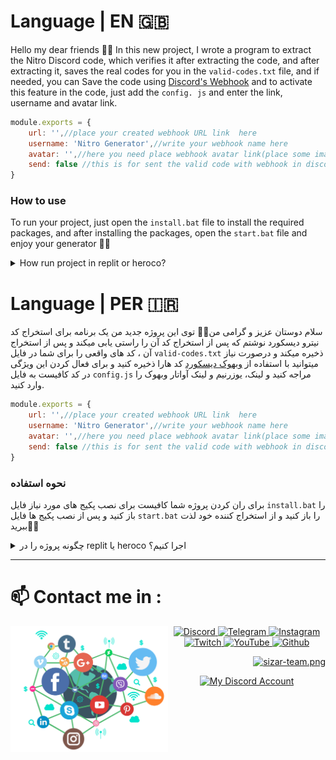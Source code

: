 # Language | EN 🇬🇧
Hello my dear friends 👋🏻
In this new project, I wrote a program to extract the Nitro Discord code, which verifies it after extracting the code, and after extracting it, saves the real codes for you in the `valid-codes.txt` file, and if needed, you can Save the code using [Discord's Webhook](https://discordjs.guide/popular-topics/webhooks.html#what-is-a-webhook) and to activate this feature in the code, just add the `config. js` and enter the link, username and avatar link.

```js
module.exports = {
    url: '',//place your created webhook URL link  here
    username: 'Nitro Generator',//write your webhook name here
    avatar: '',//here you need place webhook avatar link(place some image link)
    send: false //this is for sent the valid code with webhook in discord channel.you can set it "true" to sent it or set it "false" to don't sending
}
```

### How to use
To run your project, just open the `install.bat` file to install the required packages, and after installing the packages, open the `start.bat` file and enjoy your generator 💪🏻

<details><summary> How run project in replit or heroco? </summary>

that was so easy, after you click that buttons👇🏻 you will create some project like this source with importing this source🎓 and after that with installing source packages, run your Nitro Generator.
<p align="center">

  <a href="https://heroku.com/deploy?template=https://github.com/Sobhan-SRZA/Discord-Nitro-Generator">
    <img align="center" alt="Deploy on Herokucd" src ="https://www.herokucdn.com/deploy/button.svg" >
  </a>

  <a href="https://glitch.com/edit/#!/import/github/Sobhan-SRZA/Discord-Nitro-Generator">
    <img align="center" alt="Remix on Glitch" src ="https://cdn.glitch.com/2703baf2-b643-4da7-ab91-7ee2a2d00b5b%2Fremix-button.svg" >
  </a>

  <a href="https://repl.it/github/Sobhan-SRZA/Discord-Nitro-Generator">
    <img align="center" alt="Use on Replit" src ="https://repl.it/badge/github/Sobhan-SRZA/Discord-Nitro-Generator" >
  </a>
</p>
</details>


# Language | PER 🇮🇷
سلام دوستان عزیز و گرامی من👋🏻
توی این پروژه جدید من یک برنامه برای استخراج کد نیترو دیسکورد نوشتم که پس از استخراج کد آن را راستی یابی میکند و پس از استخراج آن ، کد های واقعی را برای شما در فایل `valid-codes.txt` ذخیره میکند و درصورت نیاز میتوانید با استفاده از [وبهوک دیسکورد](https://discordjs.guide/popular-topics/webhooks.html#what-is-a-webhook) کد هارا ذخیره کنید و برای فعال کردن این ویژگی در کد کافیست به فایل `config.js` مراجه کنید و لینک، یوزرنیم و لینک آواتار وبهوک را وارد کنید.
```js
module.exports = {
    url: '',//place your created webhook URL link  here
    username: 'Nitro Generator',//write your webhook name here
    avatar: '',//here you need place webhook avatar link(place some image link)
    send: false //this is for sent the valid code with webhook in discord channel.you can set it "true" to sent it or set it "false" to don't sending
}
```

### نحوه استفاده
برای ران کردن پروژه شما کافیست برای نصب پکیج های مورد نیاز فایل `install.bat` را باز کنید و پس از نصب پکیج ها فایل `start.bat` را باز کنید و از استخراج کننده خود لذت ببرید💪🏻

<details><summary> چگونه پروژه را در replit یا heroco اجرا کنیم؟ </summary>

خیلی راحت است، بعد از اینکه روی اون دکمه ها کلیک کردید، با وارد کردن این سورس پروژه ای مثل این سورس ایجاد می کنید و بعد از نصب بسته های سورس، Nitro Generator خود را اجرا کنید.

<p align="center">

  <a href="https://heroku.com/deploy?template=https://github.com/Sobhan-SRZA/Discord-Nitro-Generator">
    <img align="center" alt="Deploy on Herokucd" src ="https://www.herokucdn.com/deploy/button.svg" >
  </a>

  <a href="https://glitch.com/edit/#!/import/github/Sobhan-SRZA/Discord-Nitro-Generator">
    <img align="center" alt="Remix on Glitch" src ="https://cdn.glitch.com/2703baf2-b643-4da7-ab91-7ee2a2d00b5b%2Fremix-button.svg" >
  </a>

  <a href="https://repl.it/github/Sobhan-SRZA/Discord-Nitro-Generator">
    <img align="center" alt="Use on Replit" src ="https://repl.it/badge/github/Sobhan-SRZA/Discord-Nitro-Generator" >
  </a>
</p>
</details>

---

# **📫 Contact me in :** &nbsp;

<p align="center">
  <a href="https://zil.ink/sobhan.srza">
    <img align="left" src ="https://raw.githubusercontent.com/Sobhan-SRZA/Sobhan-SRZA/main/source/social-media.png" width = 50% >
  </a>
  <a href="https://discord.gg/WMhke7BW7J">
    <img alt="Discord" src="https://img.shields.io/static/v1?message=Discord&logo=discord&label=&color=7289d9&logoColor=white&labelColor=&style=flat" height="30" />
  </a>
  <a href="https://t.me/pc_clubs">
    <img alt="Telegram" src="https://img.shields.io/static/v1?message=Telegram&logo=telegram&label=&color=229ED9&logoColor=white&labelColor=&style=flat" height="30" />
  </a>
  <a href="https://www.instagram.com/pc__clubs/">
    <img alt="Instagram" src="https://img.shields.io/static/v1?message=Instagram&logo=instagram&label=&color=C13584&logoColor=white&labelColor=&style=flat" height="30" />
  </a>
  </a>
  <a href="https://www.twitch.tv/sobhan_srza">
    <img alt="Twitch" src="https://img.shields.io/static/v1?message=Twitch&logo=twitch&label=&color=6441A4&logoColor=white&labelColor=&style=flat" height="30" />
  </a>
  <a href="https://b2n.ir/pc-club">
    <img alt="YouTube" src="https://img.shields.io/static/v1?message=YouTube&logo=youtube&label=&color=FF0000&logoColor=white&labelColor=&style=flat" height="30" />
  </a>
  <a href="https://github.com/Sobhan-SRZA">
    <img alt="Github" src="https://img.shields.io/static/v1?message=Github&logo=github&label=&color=000000&logoColor=white&labelColor=&style=flat" height="30" />
  </a>
</p>
<p align="right">
  <a href="https://discord.gg/WMhke7BW7J" target="_blank"> 
    <img src="https://discord.com/api/guilds/912596015075455016/widget.png?style=banner2" alt="sizar-team.png">
  </a>
</p>
<p align="center">
  <a href="https://discord.com/users/831934465609302056" target="_blank">
    <img alt="My Discord Account" src="https://discord.c99.nl/widget/theme-1/831934465609302056.png"  />
  </a>
</p>
